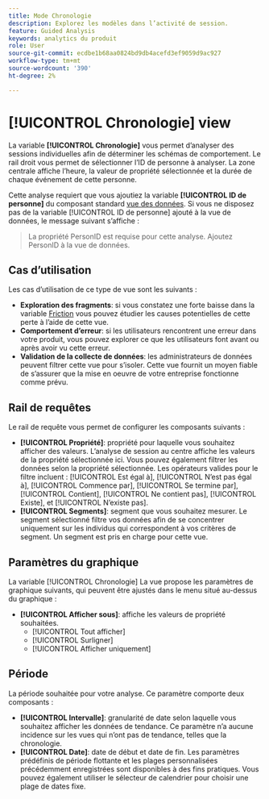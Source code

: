 ```yaml
---
title: Mode Chronologie
description: Explorez les modèles dans l’activité de session.
feature: Guided Analysis
keywords: analytics du produit
role: User
source-git-commit: ecdbe1b68aa0824bd9db4acefd3ef9059d9ac927
workflow-type: tm+mt
source-wordcount: '390'
ht-degree: 2%

---
```


# [!UICONTROL Chronologie] view

La variable **[!UICONTROL Chronologie]** vous permet d’analyser des sessions individuelles afin de déterminer les schémas de comportement. Le rail droit vous permet de sélectionner l’ID de personne à analyser. La zone centrale affiche l’heure, la valeur de propriété sélectionnée et la durée de chaque événement de cette personne.

Cette analyse requiert que vous ajoutiez la variable **[!UICONTROL ID de personne]** du composant standard [vue des données](/help/data-views/component-reference.md#optional). Si vous ne disposez pas de la variable [!UICONTROL ID de personne] ajouté à la vue de données, le message suivant s’affiche :

> La propriété PersonID est requise pour cette analyse. Ajoutez PersonID à la vue de données.

## Cas d’utilisation

Les cas d’utilisation de ce type de vue sont les suivants :

* **Exploration des fragments**: si vous constatez une forte baisse dans la variable [Friction](friction.md) vous pouvez étudier les causes potentielles de cette perte à l’aide de cette vue.
* **Comportement d’erreur**: si les utilisateurs rencontrent une erreur dans votre produit, vous pouvez explorer ce que les utilisateurs font avant ou après avoir vu cette erreur.
* **Validation de la collecte de données**: les administrateurs de données peuvent filtrer cette vue pour s’isoler. Cette vue fournit un moyen fiable de s’assurer que la mise en oeuvre de votre entreprise fonctionne comme prévu.

## Rail de requêtes

Le rail de requête vous permet de configurer les composants suivants :

* **[!UICONTROL Propriété]**: propriété pour laquelle vous souhaitez afficher des valeurs. L’analyse de session au centre affiche les valeurs de la propriété sélectionnée ici. Vous pouvez également filtrer les données selon la propriété sélectionnée. Les opérateurs valides pour le filtre incluent : [!UICONTROL Est égal à], [!UICONTROL N’est pas égal à], [!UICONTROL Commence par], [!UICONTROL Se termine par], [!UICONTROL Contient], [!UICONTROL Ne contient pas], [!UICONTROL Existe], et [!UICONTROL N’existe pas].
* **[!UICONTROL Segments]**: segment que vous souhaitez mesurer. Le segment sélectionné filtre vos données afin de se concentrer uniquement sur les individus qui correspondent à vos critères de segment. Un segment est pris en charge pour cette vue.

## Paramètres du graphique

La variable [!UICONTROL Chronologie] La vue propose les paramètres de graphique suivants, qui peuvent être ajustés dans le menu situé au-dessus du graphique :

* **[!UICONTROL Afficher sous]**: affiche les valeurs de propriété souhaitées.
   * [!UICONTROL Tout afficher]
   * [!UICONTROL Surligner]
   * [!UICONTROL Afficher uniquement]

## Période

La période souhaitée pour votre analyse. Ce paramètre comporte deux composants :

* **[!UICONTROL Intervalle]**: granularité de date selon laquelle vous souhaitez afficher les données de tendance. Ce paramètre n’a aucune incidence sur les vues qui n’ont pas de tendance, telles que la chronologie.
* **[!UICONTROL Date]**: date de début et date de fin. Les paramètres prédéfinis de période flottante et les plages personnalisées précédemment enregistrées sont disponibles à des fins pratiques. Vous pouvez également utiliser le sélecteur de calendrier pour choisir une plage de dates fixe.
